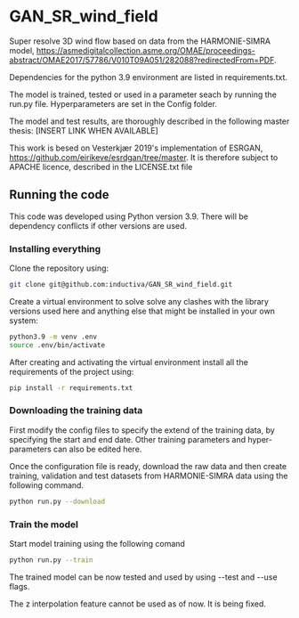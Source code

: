 # GAN_SR_wind_field
Super resolve 3D wind flow based on data from the HARMONIE-SIMRA model, https://asmedigitalcollection.asme.org/OMAE/proceedings-abstract/OMAE2017/57786/V010T09A051/282088?redirectedFrom=PDF.

Dependencies for the python 3.9 environment are listed in requirements.txt. 

The model is trained, tested or used in a parameter seach by running the run.py file. Hyperparameters are set in the Config folder.

The model and test results, are thoroughly described in the following master thesis: [INSERT LINK WHEN AVAILABLE]

This work is besed on Vesterkjær 2019's implementation of ESRGAN, https://github.com/eirikeve/esrdgan/tree/master. It is therefore subject to APACHE licence, described in the LICENSE.txt file


## Running the code
This code was developed using Python version 3.9. There will be dependency conflicts if other versions are used.

### Installing everything

Clone the repository using:

```bash
git clone git@github.com:inductiva/GAN_SR_wind_field.git
```
Create a virtual environment to solve solve any clashes with the library versions used here and anything else that might be installed in your own system:

```bash
python3.9 -m venv .env
source .env/bin/activate
```
After creating and activating the virtual environment install all the requirements of the project using:

```bash
pip install -r requirements.txt
```

### Downloading the training data

First modify the config files to specify the extend of the training data, by specifying the start and end date.  Other training parameters and hyper-parameters can also be edited here. 

Once the configuration file is ready, download the raw data and then create training, validation and test datasets from HARMONIE-SIMRA data using the following command.

```bash
python run.py --download
```
### Train the model
Start model training using the following comand

```bash
python run.py --train
```
The trained model can be now tested and used by using --test and --use flags.

The z interpolation feature cannot be used as of now. It is being fixed.